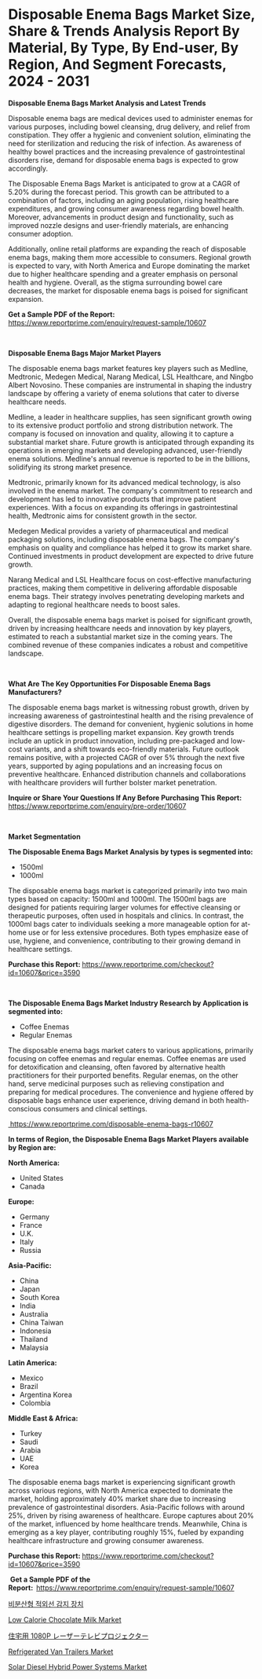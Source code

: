 <p><h1>Disposable Enema Bags Market Size, Share & Trends Analysis Report By Material, By Type, By End-user, By Region, And Segment Forecasts, 2024 - 2031</h1></p><p><strong>Disposable Enema Bags Market Analysis and Latest Trends</strong></p>
<p><p>Disposable enema bags are medical devices used to administer enemas for various purposes, including bowel cleansing, drug delivery, and relief from constipation. They offer a hygienic and convenient solution, eliminating the need for sterilization and reducing the risk of infection. As awareness of healthy bowel practices and the increasing prevalence of gastrointestinal disorders rise, demand for disposable enema bags is expected to grow accordingly.</p><p>The Disposable Enema Bags Market is anticipated to grow at a CAGR of 5.20% during the forecast period. This growth can be attributed to a combination of factors, including an aging population, rising healthcare expenditures, and growing consumer awareness regarding bowel health. Moreover, advancements in product design and functionality, such as improved nozzle designs and user-friendly materials, are enhancing consumer adoption. </p><p>Additionally, online retail platforms are expanding the reach of disposable enema bags, making them more accessible to consumers. Regional growth is expected to vary, with North America and Europe dominating the market due to higher healthcare spending and a greater emphasis on personal health and hygiene. Overall, as the stigma surrounding bowel care decreases, the market for disposable enema bags is poised for significant expansion.</p></p>
<p><strong>Get a Sample PDF of the Report:&nbsp;</strong> <a href="https://www.reportprime.com/enquiry/request-sample/10607">https://www.reportprime.com/enquiry/request-sample/10607</a></p>
<p>&nbsp;</p>
<p><strong>Disposable Enema Bags Major Market Players</strong></p>
<p><p>The disposable enema bags market features key players such as Medline, Medtronic, Medegen Medical, Narang Medical, LSL Healthcare, and Ningbo Albert Novosino. These companies are instrumental in shaping the industry landscape by offering a variety of enema solutions that cater to diverse healthcare needs.</p><p>Medline, a leader in healthcare supplies, has seen significant growth owing to its extensive product portfolio and strong distribution network. The company is focused on innovation and quality, allowing it to capture a substantial market share. Future growth is anticipated through expanding its operations in emerging markets and developing advanced, user-friendly enema solutions. Medline's annual revenue is reported to be in the billions, solidifying its strong market presence.</p><p>Medtronic, primarily known for its advanced medical technology, is also involved in the enema market. The company's commitment to research and development has led to innovative products that improve patient experiences. With a focus on expanding its offerings in gastrointestinal health, Medtronic aims for consistent growth in the sector.</p><p>Medegen Medical provides a variety of pharmaceutical and medical packaging solutions, including disposable enema bags. The company's emphasis on quality and compliance has helped it to grow its market share. Continued investments in product development are expected to drive future growth.</p><p>Narang Medical and LSL Healthcare focus on cost-effective manufacturing practices, making them competitive in delivering affordable disposable enema bags. Their strategy involves penetrating developing markets and adapting to regional healthcare needs to boost sales.</p><p>Overall, the disposable enema bags market is poised for significant growth, driven by increasing healthcare needs and innovation by key players, estimated to reach a substantial market size in the coming years. The combined revenue of these companies indicates a robust and competitive landscape.</p></p>
<p>&nbsp;</p>
<p><strong>What Are The Key Opportunities For Disposable Enema Bags Manufacturers?</strong></p>
<p><p>The disposable enema bags market is witnessing robust growth, driven by increasing awareness of gastrointestinal health and the rising prevalence of digestive disorders. The demand for convenient, hygienic solutions in home healthcare settings is propelling market expansion. Key growth trends include an uptick in product innovation, including pre-packaged and low-cost variants, and a shift towards eco-friendly materials. Future outlook remains positive, with a projected CAGR of over 5% through the next five years, supported by aging populations and an increasing focus on preventive healthcare. Enhanced distribution channels and collaborations with healthcare providers will further bolster market penetration.</p></p>
<p><strong>Inquire or Share Your Questions If Any Before Purchasing This Report:</strong> <a href="https://www.reportprime.com/enquiry/pre-order/10607">https://www.reportprime.com/enquiry/pre-order/10607</a></p>
<p>&nbsp;</p>
<p><strong>Market Segmentation</strong></p>
<p><strong>The Disposable Enema Bags Market Analysis by types is segmented into:</strong></p>
<p><ul><li>1500ml</li><li>1000ml</li></ul></p>
<p><p>The disposable enema bags market is categorized primarily into two main types based on capacity: 1500ml and 1000ml. The 1500ml bags are designed for patients requiring larger volumes for effective cleansing or therapeutic purposes, often used in hospitals and clinics. In contrast, the 1000ml bags cater to individuals seeking a more manageable option for at-home use or for less extensive procedures. Both types emphasize ease of use, hygiene, and convenience, contributing to their growing demand in healthcare settings.</p></p>
<p><strong>Purchase this Report:&nbsp;</strong><a href="https://www.reportprime.com/checkout?id=10607&price=3590">https://www.reportprime.com/checkout?id=10607&price=3590</a></p>
<p>&nbsp;</p>
<p><strong>The Disposable Enema Bags Market Industry Research by Application is segmented into:</strong></p>
<p><ul><li>Coffee Enemas</li><li>Regular Enemas</li></ul></p>
<p><p>The disposable enema bags market caters to various applications, primarily focusing on coffee enemas and regular enemas. Coffee enemas are used for detoxification and cleansing, often favored by alternative health practitioners for their purported benefits. Regular enemas, on the other hand, serve medicinal purposes such as relieving constipation and preparing for medical procedures. The convenience and hygiene offered by disposable bags enhance user experience, driving demand in both health-conscious consumers and clinical settings.</p></p>
<p><a href="https://www.reportprime.com/disposable-enema-bags-r10607">&nbsp;https://www.reportprime.com/disposable-enema-bags-r10607</a></p>
<p><strong>In terms of Region, the Disposable Enema Bags Market Players available by Region are:</strong></p>
<p>
    <p> <strong> North America: </strong>
        <ul>
            <li>United States</li>
            <li>Canada</li>
        </ul>
        </p> 
    <p> <strong> Europe: </strong>
        <ul>
            <li>Germany</li>
            <li>France</li>
            <li>U.K.</li>
            <li>Italy</li>
            <li>Russia</li>
        </ul>
        </p> 
    <p> <strong> Asia-Pacific: </strong>
        <ul>
            <li>China</li>
            <li>Japan</li>
            <li>South Korea</li>
            <li>India</li>
            <li>Australia</li>
            <li>China Taiwan</li>
            <li>Indonesia</li>
            <li>Thailand</li>
            <li>Malaysia</li>
        </ul>
        </p> 
    <p> <strong> Latin America: </strong>
        <ul>
            <li>Mexico</li>
            <li>Brazil</li>
            <li>Argentina Korea</li>
            <li>Colombia</li>
        </ul>
        </p> 
    <p> <strong> Middle East & Africa: </strong>
        <ul>
            <li>Turkey</li>
            <li>Saudi</li>
            <li>Arabia</li>
            <li>UAE</li>
            <li>Korea</li>
        </ul>
    </p>
    </p>
<p><p>The disposable enema bags market is experiencing significant growth across various regions, with North America expected to dominate the market, holding approximately 40% market share due to increasing prevalence of gastrointestinal disorders. Asia-Pacific follows with around 25%, driven by rising awareness of healthcare. Europe captures about 20% of the market, influenced by home healthcare trends. Meanwhile, China is emerging as a key player, contributing roughly 15%, fueled by expanding healthcare infrastructure and growing consumer awareness.</p></p>
<p><strong>Purchase this Report: </strong><a href="https://www.reportprime.com/checkout?id=10607&price=3590">https://www.reportprime.com/checkout?id=10607&price=3590</a></p>
<p>&nbsp;<strong>Get a Sample PDF of the Report:&nbsp;&nbsp;</strong><a href="https://www.reportprime.com/enquiry/request-sample/10607">https://www.reportprime.com/enquiry/request-sample/10607</a></p>
<p><strong></strong></p>
<p><p><a href="https://medium.com/@zlpjbqkb72/%EB%B9%84%EB%B6%84%EC%82%B0-%EC%A0%81%EC%99%B8%EC%84%A0-%EC%84%BC%EC%84%9C-%EC%9E%A5%EC%B9%98-%EC%8B%9C%EC%9E%A5-%EA%B7%9C%EB%AA%A8-%EC%84%B1%EC%9E%A5-%EB%B0%8F-%EC%8B%9C%EC%9E%A5-%EC%84%B8%EB%B6%84%ED%99%94-%EC%A7%80%EC%97%AD-%ED%86%B5%EC%B0%B0%EB%A0%A5-%EB%B0%8F-2031%EB%85%84%EA%B9%8C%EC%A7%80%EC%9D%98-%EC%A0%84%EB%A7%9D%EC%97%90-%EB%8C%80%ED%95%9C-%EC%82%B0%EC%97%85-%EB%B6%84%EC%84%9D-89d34cebb718?postPublishedType=initial">비분산형 적외선 감지 장치</a></p><p><a href="https://issuu.com/reportprime-2/docs/low-calorie-chocolate-milk-market-s_08e919487f545d">Low Calorie Chocolate Milk Market</a></p><p><a href="https://medium.com/@lindakreitz2023/%E5%AE%B6%E5%BA%AD%E7%94%A81080p%E3%83%AC%E3%83%BC%E3%82%B6%E3%83%BC%E3%83%86%E3%83%AC%E3%83%93%E3%83%97%E3%83%AD%E3%82%B8%E3%82%A7%E3%82%AF%E3%82%BF%E3%83%BC%E5%B8%82%E5%A0%B4%E3%81%AE%E5%B1%95%E6%9C%9B-%E5%AE%8C%E5%85%A8%E3%81%AA%E6%A5%AD%E7%95%8C%E5%88%86%E6%9E%90-2024%E5%B9%B4%E3%81%8B%E3%82%892031%E5%B9%B4-170162e48e1f?postPublishedType=initial">住宅用 1080P レーザーテレビプロジェクター</a></p><p><a href="https://medium.com/@raygrimes99/the-refrigerated-van-trailers-market-prioritizes-cost-control-and-efficiency-enhancement-7c562011fb85">Refrigerated Van Trailers Market</a></p><p><a href="https://medium.com/@nyahmertz1962/the-solar-diesel-hybrid-power-systems-market-prioritizes-cost-control-and-efficiency-enhancement-0b768581d694">Solar Diesel Hybrid Power Systems Market</a></p></p>